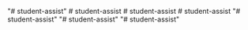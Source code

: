 "# student-assist" 
#   s t u d e n t - a s s i s t  
 #   s t u d e n t - a s s i s t  
 #   s t u d e n t - a s s i s t  
 "# student-assist" 
"# student-assist" 
"# student-assist" 
